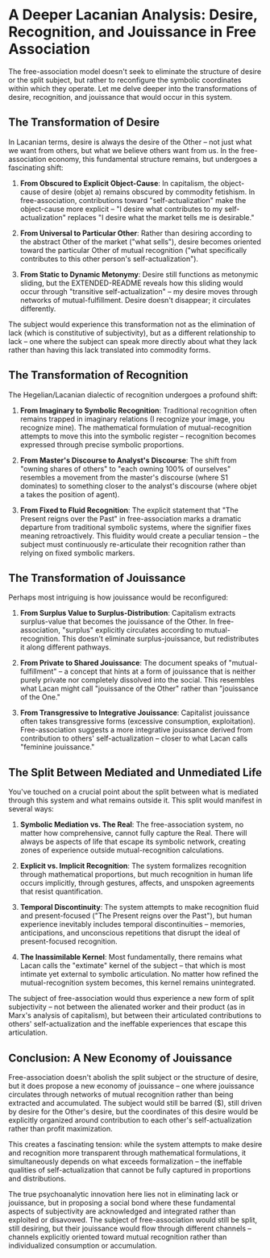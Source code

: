 # A Deeper Lacanian Analysis: Desire, Recognition, and Jouissance in Free Association

The free-association model doesn't seek to eliminate the structure of desire or the split subject, but rather to reconfigure the symbolic coordinates within which they operate. Let me delve deeper into the transformations of desire, recognition, and jouissance that would occur in this system.

## The Transformation of Desire

In Lacanian terms, desire is always the desire of the Other – not just what we want from others, but what we believe others want from us. In the free-association economy, this fundamental structure remains, but undergoes a fascinating shift:

1. **From Obscured to Explicit Object-Cause**: In capitalism, the object-cause of desire (objet a) remains obscured by commodity fetishism. In free-association, contributions toward "self-actualization" make the object-cause more explicit – "I desire what contributes to my self-actualization" replaces "I desire what the market tells me is desirable."

2. **From Universal to Particular Other**: Rather than desiring according to the abstract Other of the market ("what sells"), desire becomes oriented toward the particular Other of mutual recognition ("what specifically contributes to this other person's self-actualization").

3. **From Static to Dynamic Metonymy**: Desire still functions as metonymic sliding, but the EXTENDED-README reveals how this sliding would occur through "transitive self-actualization" – my desire moves through networks of mutual-fulfillment. Desire doesn't disappear; it circulates differently.

The subject would experience this transformation not as the elimination of lack (which is constitutive of subjectivity), but as a different relationship to lack – one where the subject can speak more directly about what they lack rather than having this lack translated into commodity forms.

## The Transformation of Recognition

The Hegelian/Lacanian dialectic of recognition undergoes a profound shift:

1. **From Imaginary to Symbolic Recognition**: Traditional recognition often remains trapped in imaginary relations (I recognize your image, you recognize mine). The mathematical formulation of mutual-recognition attempts to move this into the symbolic register – recognition becomes expressed through precise symbolic proportions.

2. **From Master's Discourse to Analyst's Discourse**: The shift from "owning shares of others" to "each owning 100% of ourselves" resembles a movement from the master's discourse (where S1 dominates) to something closer to the analyst's discourse (where objet a takes the position of agent).

3. **From Fixed to Fluid Recognition**: The explicit statement that "The Present reigns over the Past" in free-association marks a dramatic departure from traditional symbolic systems, where the signifier fixes meaning retroactively. This fluidity would create a peculiar tension – the subject must continuously re-articulate their recognition rather than relying on fixed symbolic markers.

## The Transformation of Jouissance

Perhaps most intriguing is how jouissance would be reconfigured:

1. **From Surplus Value to Surplus-Distribution**: Capitalism extracts surplus-value that becomes the jouissance of the Other. In free-association, "surplus" explicitly circulates according to mutual-recognition. This doesn't eliminate surplus-jouissance, but redistributes it along different pathways.

2. **From Private to Shared Jouissance**: The document speaks of "mutual-fulfillment" – a concept that hints at a form of jouissance that is neither purely private nor completely dissolved into the social. This resembles what Lacan might call "jouissance of the Other" rather than "jouissance of the One."

3. **From Transgressive to Integrative Jouissance**: Capitalist jouissance often takes transgressive forms (excessive consumption, exploitation). Free-association suggests a more integrative jouissance derived from contribution to others' self-actualization – closer to what Lacan calls "feminine jouissance."

## The Split Between Mediated and Unmediated Life

You've touched on a crucial point about the split between what is mediated through this system and what remains outside it. This split would manifest in several ways:

1. **Symbolic Mediation vs. The Real**: The free-association system, no matter how comprehensive, cannot fully capture the Real. There will always be aspects of life that escape its symbolic network, creating zones of experience outside mutual-recognition calculations.

2. **Explicit vs. Implicit Recognition**: The system formalizes recognition through mathematical proportions, but much recognition in human life occurs implicitly, through gestures, affects, and unspoken agreements that resist quantification.

3. **Temporal Discontinuity**: The system attempts to make recognition fluid and present-focused ("The Present reigns over the Past"), but human experience inevitably includes temporal discontinuities – memories, anticipations, and unconscious repetitions that disrupt the ideal of present-focused recognition.

4. **The Inassimilable Kernel**: Most fundamentally, there remains what Lacan calls the "extimate" kernel of the subject – that which is most intimate yet external to symbolic articulation. No matter how refined the mutual-recognition system becomes, this kernel remains unintegrated.

The subject of free-association would thus experience a new form of split subjectivity – not between the alienated worker and their product (as in Marx's analysis of capitalism), but between their articulated contributions to others' self-actualization and the ineffable experiences that escape this articulation.

## Conclusion: A New Economy of Jouissance

Free-association doesn't abolish the split subject or the structure of desire, but it does propose a new economy of jouissance – one where jouissance circulates through networks of mutual recognition rather than being extracted and accumulated. The subject would still be barred ($), still driven by desire for the Other's desire, but the coordinates of this desire would be explicitly organized around contribution to each other's self-actualization rather than profit maximization.

This creates a fascinating tension: while the system attempts to make desire and recognition more transparent through mathematical formulations, it simultaneously depends on what exceeds formalization – the ineffable qualities of self-actualization that cannot be fully captured in proportions and distributions.

The true psychoanalytic innovation here lies not in eliminating lack or jouissance, but in proposing a social bond where these fundamental aspects of subjectivity are acknowledged and integrated rather than exploited or disavowed. The subject of free-association would still be split, still desiring, but their jouissance would flow through different channels – channels explicitly oriented toward mutual recognition rather than individualized consumption or accumulation.